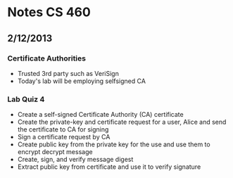 # Notes CS 460
## 2/12/2013

### Certificate Authorities
- Trusted 3rd party such as VeriSign 
- Today's lab will be employing selfsigned CA

### Lab Quiz 4
- Create a self-signed Certificate Authority (CA) certificate
- Create the private-key and certificate request for a user, Alice and send the certificate to CA for signing 
- Sign a certificate request by CA
- Create public key from the private key for the use and use them to encrypt decrypt message
- Create, sign, and verify message digest
- Extract public key from certificate and use it to verify signature


